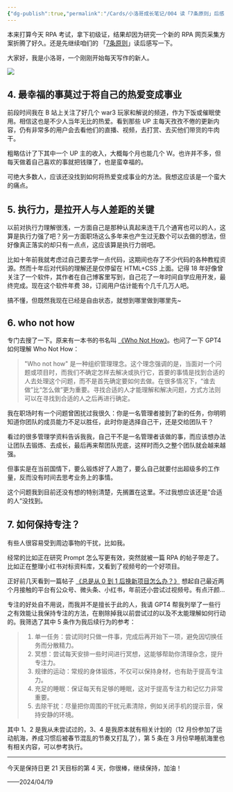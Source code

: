 ```yaml
---
{"dg-publish":true,"permalink":"/Cards/小洛哥成长笔记/004 读「7条原则」后感（下）/","tags":["小洛哥成长笔记"],"noteIcon":1,"created":"2024-04-19","updated":"2024-04-20"}
---
```


本来打算今天 RPA 考试，拿下初级证，结果却因为研究一个新的 RPA 网页采集方案折腾了好久。还是先继续咱们的 「[7条原则](https://mp.weixin.qq.com/s/6NgecVuqhhjK7PoTCjK6eQ)」读后感写一下。

大家好，我是小洛哥，一个刚刚开始每天写作的新人。

![](http://img.xlg.life/images/202404200028910.png)

## 4. 最幸福的事莫过于将自己的热爱变成事业
前段时间我在 B 站上关注了好几个 war3 玩家和解说的频道，作为下饭或催眠使用。相信这也是不少人当年无比的热爱。看到那些 UP 主每天孜孜不倦的更新内容，仍有非常多的用户会去看他们的直播、视频，去打赏、去买他们带货的牛肉干。

粗略估计了下其中一个 UP 主的收入，大概每个月也能几个 W。也许并不多，但每天做着自己喜欢的事就把钱赚了，也是蛮幸福的。

可绝大多数人，应该还没找到如何将热爱变成事业的方法。我想这应该是一个蛮大的痛点。

## 5. 执行力，是拉开人与人差距的关键
以前对执行力理解很浅，一方面自己是那种认真起来连干几个通宵也可以的人，这算是执行力强了吧？另一方面职场这么多年来也产生过无数个可以去做的想法，但好像真正落实的却只有一点点，这应该算是执行力弱吧。

比如十年前我就考虑过自己要去学一点代码，这期间也存了不少代码的各种教程资源。然而十年后对代码的理解还是仅停留在 HTML+CSS 上面。记得 18 年好像曾关注了一个软件，其作者在自己博客里写到，自己花了一年时间自学应用开发，最终完成。现在这个软件年费 38，订阅用户估计能有个几千几万人吧。

搞不懂，但既然我现在已经是自由状态，就想到哪里做到哪里先~

## 6. who not how
专门去搜了一下。原来有一本书的书名叫 [《Who Not How》](https://book.douban.com/subject/35261977/)。也问了一下 GPT4 如何理解 Who Not How：

> "Who not how" 是一种组织管理理念。这个理念强调的是，当面对一个问题或项目时，而我们不确定怎样去解决或执行它，首要的事情是找到合适的人去处理这个问题，而不是首先确定要如何去做。在很多情况下，“谁去做”比“怎么做”更为重要。寻找合适的人才能理解和解决问题，方式方法则可以在寻找到合适的人之后再进行确定。

我在职场时有一个问题曾困扰过我很久：你是一名管理者接到了新的任务，你明明知道你团队的成员能力不足以胜任，此时你是选择自己干，还是交给团队干？

看过的很多管理学资料告诉我我，自己干不是一名管理者该做的事，而应该想办法让团队去锻炼、去成长，最后再来帮团队兜底，这样时而久之整个团队就会越来越强。

但事实是在当前国情下，要么锻炼好了人跑了，要么自己就要付出超级多的工作量，反而没有时间去思考业务上的事情。

这个问题我到目前还没有想的特别清楚，先搁置在这里。不过我想应该还是”合适的人“没找到。

## 7. 如何保持专注？

有些人很容易受到周边事物的干扰，比如我。

经常的比如正在研究 Prompt 怎么写更有效，突然就被一篇 RPA 的帖子带走了。比如正在整理小红书对标资料库，又看到了视频号的一个好项目。

正好前几天看到一篇帖子 [《总是从 0 到 1 后换新项目怎么办？》](https://wx.zsxq.com/dweb2/index/topic_detail/1522452414145152) 想起自己最近两个月接触的平台有公众号、微头条、小红书，年前还小尝试过视频号。有点汗颜...

专注的好处自不用说，而我并不是擅长于此的人，我请 GPT4 帮我列举了一些行之有效能让我保持专注的方法，在剔除掉我以前尝试过的以及不太能理解如何行动的。我筛选了其中 5 条作为我后续行为的参考：

> 1. 单一任务：尝试同时只做一件事，完成后再开始下一项，避免因切换任务而分散精力。
> 2. 冥想：尝试每天安排一些时间进行冥想，这能够帮助你清理杂念，提升专注力。
> 3. 规律的运动：常规的身体锻炼，不仅可以保持身材，也有助于提高专注力。
> 4. 充足的睡眠：保证每天有足够的睡眠，这对于提高专注力和记忆力非常重要。
> 5. 去除干扰：尽量把你周围的干扰元素清除，例如关闭手机的提示音，保持安静的环境。

其中 1、2 是我从未尝试过的，3、4 是我原本就有相关计划的（12 月份参加了运动航海，养成习惯后被春节混乱的节奏又打乱了），第 5 条在 3 月份早睡航海里也有相关内容，可以参考执行。

---

今天是保持日更 21 天目标的第 4 天，你很棒，继续保持，加油！

——2024/04/19